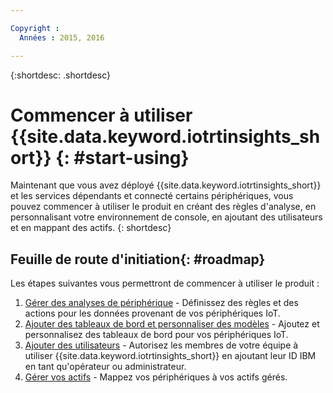 ```yaml
---

Copyright :
  Années : 2015, 2016

---
```


{:shortdesc: .shortdesc}

# Commencer à utiliser {{site.data.keyword.iotrtinsights_short}} {: #start-using}
Maintenant que vous avez déployé {{site.data.keyword.iotrtinsights_short}} et les services dépendants et connecté certains périphériques, vous pouvez commencer à utiliser le produit en créant des règles d'analyse, en personnalisant votre environnement de console, en ajoutant des utilisateurs et en mappant des actifs.
{: shortdesc}

## Feuille de route d'initiation{: #roadmap}
Les étapes suivantes vous permettront de commencer à utiliser le produit :  
1. [Gérer des analyses de périphérique](rules.html "Gérer des analyses de périphérique") - Définissez des règles et des actions pour les données provenant de vos périphériques IoT. 
2. [Ajouter des tableaux de bord et personnaliser des modèles](dashboards.html "Gérer des analyses de périphérique") - Ajoutez et personnalisez des tableaux de bord pour vos périphériques IoT. 
3. [Ajouter des utilisateurs](users.html "Ajouter des utilisateurs") - Autorisez les membres de votre équipe à utiliser {{site.data.keyword.iotrtinsights_short}} en ajoutant leur ID IBM en tant qu'opérateur ou administrateur. 
4. [Gérer vos actifs](assets.html "Gérer vos actifs") - Mappez vos périphériques à vos actifs gérés. 
